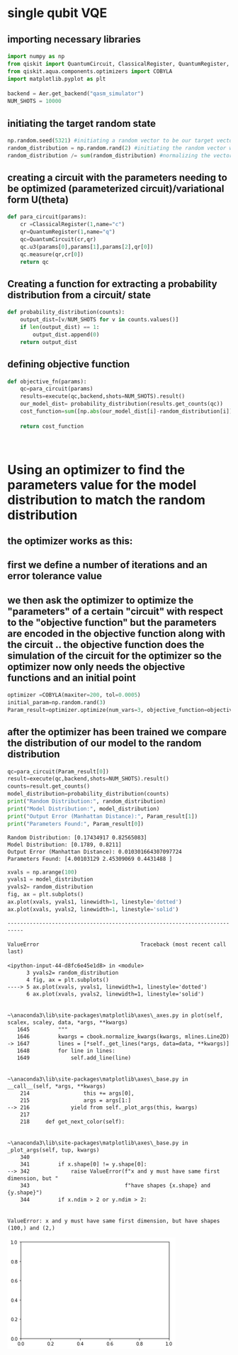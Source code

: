 # single qubit VQE

## importing necessary libraries 


```python
import numpy as np
from qiskit import QuantumCircuit, ClassicalRegister, QuantumRegister, Aer, execute
from qiskit.aqua.components.optimizers import COBYLA
import matplotlib.pyplot as plt

backend = Aer.get_backend("qasm_simulator")
NUM_SHOTS = 10000

```

## initiating the target random state


```python
np.random.seed(5321) #initiating a random vector to be our target vector  
random_distribution = np.random.rand(2) #initiating the random vector with 2 rows
random_distribution /= sum(random_distribution) #normalizing the vector

```

## creating a circuit with the parameters needing to be optimized (parameterized circuit)/variational form U(theta)


```python
def para_circuit(params):
    cr =ClassicalRegister(1,name="c") 
    qr=QuantumRegister(1,name="q")
    qc=QuantumCircuit(cr,qr)
    qc.u3(params[0],params[1],params[2],qr[0])
    qc.measure(qr,cr[0])
    return qc
```

## Creating a function for extracting a probability distribution from a circuit/ state


```python
def probability_distribution(counts):
    output_dist=[v/NUM_SHOTS for v in counts.values()]
    if len(output_dist) == 1:
        output_dist.append(0)
    return output_dist

```

## defining objective function 


```python
def objective_fn(params):
    qc=para_circuit(params)
    results=execute(qc,backend,shots=NUM_SHOTS).result()
    our_model_dist= probability_distribution(results.get_counts(qc))
    cost_function=sum([np.abs(our_model_dist[i]-random_distribution[i]) for i in range(2)])
                      
    return cost_function
                    
    
```

# Using an optimizer to find the parameters value for the model distribution to match the random distribution

## the optimizer works as this: 
## first we define a number of iterations and an error tolerance value
## we then ask the optimizer to optimize the "parameters" of a certain "circuit" with respect to the "objective function" but the parameters are encoded in the objective function along with the circuit .. the objective function does the simulation of the circuit for the optimizer so the optimizer now only needs the objective functions and an initial point  


```python
optimizer =COBYLA(maxiter=200, tol=0.0005)
initial_param=np.random.rand(3)
Param_result=optimizer.optimize(num_vars=3, objective_function=objective_fn, initial_point=initial_param)


```

## after the optimizer has been trained we compare the distribution of our model to the random distribution


```python
qc=para_circuit(Param_result[0])
result=execute(qc,backend,shots=NUM_SHOTS).result()
counts=result.get_counts()
model_distribution=probability_distribution(counts)
print("Random Distribution:", random_distribution)
print("Model Distribution:", model_distribution)
print("Output Error (Manhattan Distance):", Param_result[1])
print("Parameters Found:", Param_result[0])

```

    Random Distribution: [0.17434917 0.82565083]
    Model Distribution: [0.1789, 0.8211]
    Output Error (Manhattan Distance): 0.010301664307097724
    Parameters Found: [4.00103129 2.45309069 0.4431488 ]
    


```python
xvals = np.arange(100)
yvals1 = model_distribution
yvals2= random_distribution
fig, ax = plt.subplots()
ax.plot(xvals, yvals1, linewidth=1, linestyle='dotted')
ax.plot(xvals, yvals2, linewidth=1, linestyle='solid')

```


    ---------------------------------------------------------------------------

    ValueError                                Traceback (most recent call last)

    <ipython-input-44-d8fc6e45e1d8> in <module>
          3 yvals2= random_distribution
          4 fig, ax = plt.subplots()
    ----> 5 ax.plot(xvals, yvals1, linewidth=1, linestyle='dotted')
          6 ax.plot(xvals, yvals2, linewidth=1, linestyle='solid')
    

    ~\anaconda3\lib\site-packages\matplotlib\axes\_axes.py in plot(self, scalex, scaley, data, *args, **kwargs)
       1645         """
       1646         kwargs = cbook.normalize_kwargs(kwargs, mlines.Line2D)
    -> 1647         lines = [*self._get_lines(*args, data=data, **kwargs)]
       1648         for line in lines:
       1649             self.add_line(line)
    

    ~\anaconda3\lib\site-packages\matplotlib\axes\_base.py in __call__(self, *args, **kwargs)
        214                 this += args[0],
        215                 args = args[1:]
    --> 216             yield from self._plot_args(this, kwargs)
        217 
        218     def get_next_color(self):
    

    ~\anaconda3\lib\site-packages\matplotlib\axes\_base.py in _plot_args(self, tup, kwargs)
        340 
        341         if x.shape[0] != y.shape[0]:
    --> 342             raise ValueError(f"x and y must have same first dimension, but "
        343                              f"have shapes {x.shape} and {y.shape}")
        344         if x.ndim > 2 or y.ndim > 2:
    

    ValueError: x and y must have same first dimension, but have shapes (100,) and (2,)



![png](output_16_1.png)



```python

```
